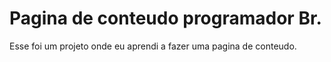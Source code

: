 # Pagina de conteudo programador Br.

Esse foi um projeto onde eu aprendi a fazer uma pagina de conteudo.
